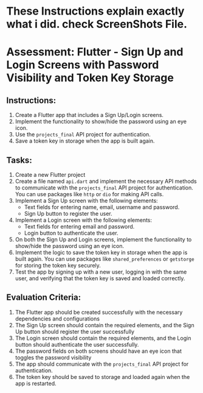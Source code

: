 # These Instructions explain exactly what i did. check ScreenShots File.

# Assessment: Flutter - Sign Up and Login Screens with Password Visibility and Token Key Storage

## Instructions:

1. Create a Flutter app that includes a Sign Up/Login screens.
2. Implement the functionality to show/hide the password using an eye icon.
3. Use the `projects_final` API project for authentication.
4. Save a token key in storage when the app is built again.

## Tasks:

1. Create a new Flutter project 
2. Create a file named `api.dart` and implement the necessary API methods to communicate with the `projects_final` API project for authentication. You can use packages like `http` or `dio` for making API calls.
3. Implement a Sign Up screen with the following elements:
   - Text fields for entering name, email, username and password.
   - Sign Up button to register the user.
4. Implement a Login screen with the following elements:
   - Text fields for entering email and password.
   - Login button to authenticate the user.
5. On both the Sign Up and Login screens, implement the functionality to show/hide the password using an eye icon.
6. Implement the logic to save the token key in storage when the app is built again. You can use packages like `shared_preferences` or `getstorge` for storing the token key securely.
7. Test the app by signing up with a new user, logging in with the same user, and verifying that the token key is saved and loaded correctly.

## Evaluation Criteria:

1. The Flutter app should be created successfully with the necessary dependencies and configurations
2. The Sign Up screen should contain the required elements, and the Sign Up button should register the user successfully
3. The Login screen should contain the required elements, and the Login button should authenticate the user successfully. 
4. The password fields on both screens should have an eye icon that toggles the password visibility
5. The app should communicate with the `projects_final` API project for authentication.
6. The token key should be saved to storage and loaded again when the app is restarted.

